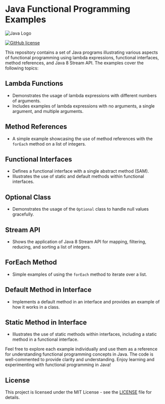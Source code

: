 # Java Functional Programming Examples

![Java Logo](https://your-image-url.png)

[![GitHub license](https://img.shields.io/badge/license-MIT-blue.svg)](https://github.com/your-username/your-repository-name/blob/main/LICENSE)

This repository contains a set of Java programs illustrating various aspects of functional programming using lambda expressions, functional interfaces, method references, and Java 8 Stream API. The examples cover the following topics:

## Lambda Functions

- Demonstrates the usage of lambda expressions with different numbers of arguments.
- Includes examples of lambda expressions with no arguments, a single argument, and multiple arguments.

## Method References

- A simple example showcasing the use of method references with the `forEach` method on a list of integers.

## Functional Interfaces

- Defines a functional interface with a single abstract method (SAM).
- Illustrates the use of static and default methods within functional interfaces.

## Optional Class

- Demonstrates the usage of the `Optional` class to handle null values gracefully.

## Stream API

- Shows the application of Java 8 Stream API for mapping, filtering, reducing, and sorting a list of integers.

## ForEach Method

- Simple examples of using the `forEach` method to iterate over a list.

## Default Method in Interface

- Implements a default method in an interface and provides an example of how it works in a class.

## Static Method in Interface

- Illustrates the use of static methods within interfaces, including a static method in a functional interface.

Feel free to explore each example individually and use them as a reference for understanding functional programming concepts in Java. The code is well-commented to provide clarity and understanding. Enjoy learning and experimenting with functional programming in Java!

## License

This project is licensed under the MIT License - see the [LICENSE](LICENSE) file for details.
